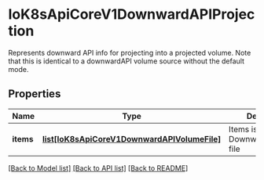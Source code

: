 # IoK8sApiCoreV1DownwardAPIProjection

Represents downward API info for projecting into a projected volume. Note that this is identical to a downwardAPI volume source without the default mode.
## Properties
Name | Type | Description | Notes
------------ | ------------- | ------------- | -------------
**items** | [**list[IoK8sApiCoreV1DownwardAPIVolumeFile]**](IoK8sApiCoreV1DownwardAPIVolumeFile.md) | Items is a list of DownwardAPIVolume file | [optional] 

[[Back to Model list]](../README.md#documentation-for-models) [[Back to API list]](../README.md#documentation-for-api-endpoints) [[Back to README]](../README.md)


